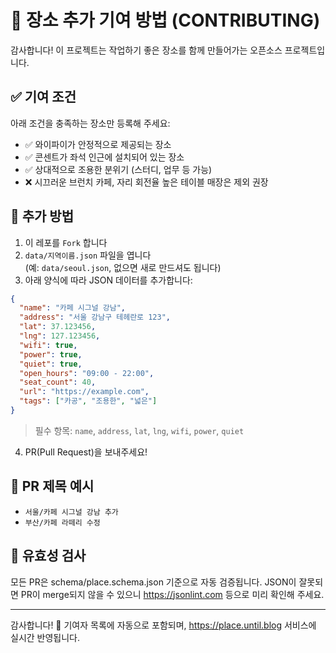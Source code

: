 # 🙌 장소 추가 기여 방법 (CONTRIBUTING)

감사합니다! 이 프로젝트는 작업하기 좋은 장소를 함께 만들어가는 오픈소스 프로젝트입니다.

## ✅ 기여 조건

아래 조건을 충족하는 장소만 등록해 주세요:

- ✅ 와이파이가 안정적으로 제공되는 장소
- ✅ 콘센트가 좌석 인근에 설치되어 있는 장소
- ✅ 상대적으로 조용한 분위기 (스터디, 업무 등 가능)
- ❌ 시끄러운 브런치 카페, 자리 회전율 높은 테이블 매장은 제외 권장

## 📝 추가 방법

1. 이 레포를 `Fork` 합니다
2. `data/지역이름.json` 파일을 엽니다  
   (예: `data/seoul.json`, 없으면 새로 만드셔도 됩니다)
3. 아래 양식에 따라 JSON 데이터를 추가합니다:

```json
{
  "name": "카페 시그널 강남",
  "address": "서울 강남구 테헤란로 123",
  "lat": 37.123456,
  "lng": 127.123456,
  "wifi": true,
  "power": true,
  "quiet": true,
  "open_hours": "09:00 - 22:00",
  "seat_count": 40,
  "url": "https://example.com",
  "tags": ["카공", "조용한", "넓은"]
}
```

> 필수 항목: `name`, `address`, `lat`, `lng`, `wifi`, `power`, `quiet`

4. PR(Pull Request)을 보내주세요!

## 📄 PR 제목 예시

- `서울/카페 시그널 강남 추가`
- `부산/카페 라떼리 수정`

## 🧪 유효성 검사

모든 PR은 schema/place.schema.json 기준으로 자동 검증됩니다.
JSON이 잘못되면 PR이 merge되지 않을 수 있으니 https://jsonlint.com 등으로 미리 확인해 주세요.

---

감사합니다! 🙏
기여자 목록에 자동으로 포함되며, https://place.until.blog 서비스에 실시간 반영됩니다.
